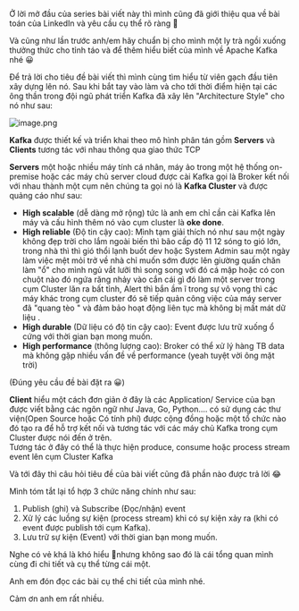 Ở lời mở đầu của series bài viết này thì mình cũng đã giới thiệu qua về bài toán của LinkedIn và yêu cầu cụ thể rõ ràng 🙂 <br>

Và cũng như lần trước anh/em hãy chuẩn bị cho mình một ly trà ngồi xuống thưởng thức cho tỉnh táo và để thêm hiểu biết của mình về Apache Kafka nhé 😀

Để trả lời cho tiêu đề bài viết thì mình cùng  tìm hiểu từ viên gạch đầu tiên xây dựng lên nó.  Sau khi bắt tay vào làm và cho tới thời điểm hiện tại các ông thần trong đội ngũ phát triển Kafka đã xây lên "Architecture Style" cho nó như sau:  <br>

![image.png](https://images.viblo.asia/a880b718-1a0e-4b00-99a4-559e53089251.png)

**Kafka** được thiết kế và triển khai theo mô hình phân tán gồm **Servers** và **Clients** tương tác với nhau thông qua giao thức TCP <br>

**Servers**  một hoặc nhiều máy tính cá nhân, máy ảo trong một hệ thống on-premise hoặc các máy chủ server cloud được cài Kafka gọi là Broker kết nối với nhau thành một cụm nên chúng ta gọi nó là **Kafka Cluster** và được quảng cáo như sau: <br>

* **High scalable** (dễ dàng mở rộng) tức là anh em chỉ cần cài Kafka lên máy và cấu hình thêm nó vào cụm cluster là **oke done**.
* **High reliable** (Độ tin cậy cao): Mình tạm giải thích nó như sau một ngày không đẹp trời cho lắm ngoài biến thì bão cấp độ 11 12 sóng to gió lớn, trong nhà thì thì gió thổi lạnh buốt dev hoặc System Admin sau một ngày làm việc mệt mỏi trở về nhà chỉ muốn sớm được lên giường quấn chăn làm "ổ" cho mình ngủ vắt lưỡi thì song song với đó cá mập hoặc có con chuột nào đó ngứa răng nhảy vào cắn cái gì đó làm một server trong cụm Cluster lăn ra bất tỉnh, Alert thì bắn ầm ĩ trong sự vô vọng  thì các máy khác trong cụm cluster đó sẽ tiếp quản công việc của máy server đã "quang tèo " và đảm bảo hoạt động liên tục mà không bị mất mát dữ liệu .
* **High durable** (Dữ liệu có độ tin cậy cao): Event được lưu trữ xuống ổ cứng với thời gian bạn mong muốn. 
* **High performance** (thông lượng cao): Broker có thể xử lý hàng TB data mà không gặp nhiều vấn đề về performance (yeah tuyệt vời ông mặt trời) <br>

 (Đúng yêu cầu đề bài đặt ra 😀)

**Client** hiểu một cách đơn giản ở đây là các Application/ Service của bạn được viết bằng các ngôn ngữ như Java, Go, Python.... có sử dụng các thư viện(Open Source hoặc Có tính phí) được cộng đồng hoặc một tổ chức nào đó tạo ra để hỗ trợ kết nối và tương tác với các máy chủ Kafka trong cụm Cluster được nói đến ở trên. <br>
Tương tác ở đây có thể là thực hiện produce, consume hoặc process stream event lên cụm Cluster Kafka <br>

Và  tới đây thì câu hỏi tiêu đề của bài viết cũng đã phần nào được trả lời 😂 <br>

Mình tóm tắt lại tổ hợp 3 chức năng chính như sau:  <br>

1.  Publish (ghi) và Subscribe (Đọc/nhận) event 
2.   Xử lý các luồng sự kiện (process stream) khi có sự kiện xảy ra (khi có event được publish tới cụm Kafka).
3.  Lưu trữ sự kiện (Event) với thời gian bạn mong muốn.

Nghe có vẻ khá là khó hiểu 🤔nhưng không sao đó là cái tổng quan mình cùng đi chi tiết và cụ thể từng cái một.

Anh em đón đọc các bài cụ thể chi tiết của mình nhé. 

Cảm ơn anh em rất nhiều.